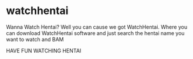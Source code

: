 # watchhentai
Wanna Watch Hentai? Well you can cause we got WatchHentai. Where you can download WatchHentai software and just search the hentai name you want to watch and BAM

HAVE FUN WATCHING HENTAI
